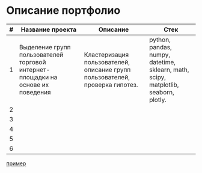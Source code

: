 # Описание портфолио

|#|Название проекта|Описание|Стек|
|---|---|---|---|
|1|Выделение групп пользователей торговой интернет-площадки на основе их поведения|Кластеризация пользователей, описание групп пользователей, проверка гипотез.|python, pandas, numpy, datetime, sklearn, math, scipy, matplotlib, seaborn, plotly.|
|2|   |   |   |
|3|   |   |   |
|4|   |   |   |
|5|   |   |   |
|6|   |   |   |


[пример](http://example.com/ "Необязательная подсказка")
